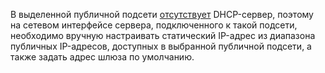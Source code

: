 В выделенной публичной подсети [отсутствует](../../baremetal/concepts/dhcp.md#dhcp-public-subnet) DHCP-сервер, поэтому на сетевом интерфейсе сервера, подключенного к такой подсети, необходимо вручную настраивать статический IP-адрес из диапазона публичных IP-адресов, доступных в выбранной публичной подсети, а также задать адрес шлюза по умолчанию.